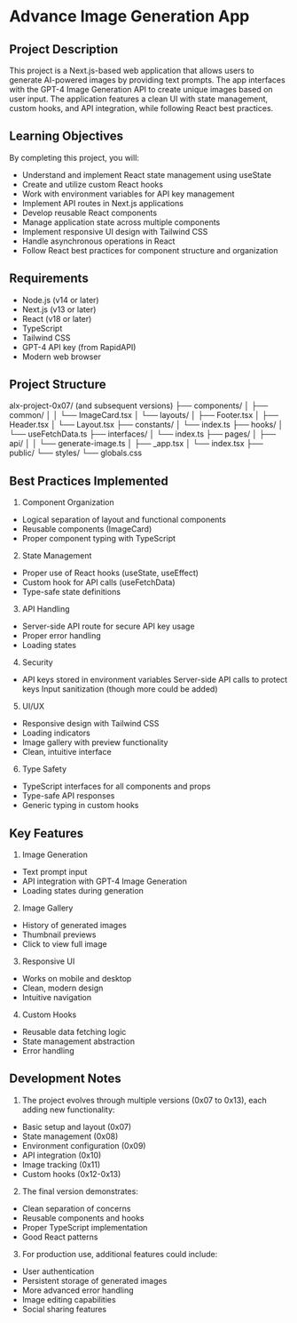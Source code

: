 # Advance Image Generation App

## Project Description
This project is a Next.js-based web application that allows users to generate AI-powered images by providing text prompts. The app interfaces with the GPT-4 Image Generation API to create unique images based on user input. The application features a clean UI with state management, custom hooks, and API integration, while following React best practices.

## Learning Objectives
By completing this project, you will:

- Understand and implement React state management using useState
- Create and utilize custom React hooks
- Work with environment variables for API key management
- Implement API routes in Next.js applications
- Develop reusable React components
- Manage application state across multiple components
- Implement responsive UI design with Tailwind CSS
- Handle asynchronous operations in React
- Follow React best practices for component structure and organization

## Requirements
- Node.js (v14 or later)
- Next.js (v13 or later)
- React (v18 or later)
- TypeScript
- Tailwind CSS
- GPT-4 API key (from RapidAPI)
- Modern web browser

## Project Structure
alx-project-0x07/ (and subsequent versions)
├── components/
│   ├── common/
│   │   └── ImageCard.tsx
│   └── layouts/
│       ├── Footer.tsx
│       ├── Header.tsx
│       └── Layout.tsx
├── constants/
│   └── index.ts
├── hooks/
│   └── useFetchData.ts
├── interfaces/
│   └── index.ts
├── pages/
│   ├── api/
│   │   └── generate-image.ts
│   ├── _app.tsx
│   └── index.tsx
├── public/
└── styles/
    └── globals.css

## Best Practices Implemented
1. Component Organization

- Logical separation of layout and functional components
- Reusable components (ImageCard)
- Proper component typing with TypeScript

2. State Management

- Proper use of React hooks (useState, useEffect)
- Custom hook for API calls (useFetchData)
- Type-safe state definitions

3. API Handling

- Server-side API route for secure API key usage
- Proper error handling
- Loading states

4. Security

- API keys stored in environment variables
Server-side API calls to protect keys
Input sanitization (though more could be added)

5. UI/UX

- Responsive design with Tailwind CSS
- Loading indicators
- Image gallery with preview functionality
- Clean, intuitive interface

6. Type Safety

- TypeScript interfaces for all components and props
- Type-safe API responses
- Generic typing in custom hooks

## Key Features
1. Image Generation

- Text prompt input
- API integration with GPT-4 Image Generation
- Loading states during generation

2. Image Gallery

- History of generated images
- Thumbnail previews
- Click to view full image

3. Responsive UI

- Works on mobile and desktop
- Clean, modern design
- Intuitive navigation

4. Custom Hooks

- Reusable data fetching logic
- State management abstraction
- Error handling

## Development Notes
1. The project evolves through multiple versions (0x07 to 0x13), each adding new functionality:

- Basic setup and layout (0x07)
- State management (0x08)
- Environment configuration (0x09)
- API integration (0x10)
- Image tracking (0x11)
- Custom hooks (0x12-0x13)

2. The final version demonstrates:

- Clean separation of concerns
- Reusable components and hooks
- Proper TypeScript implementation
- Good React patterns

3. For production use, additional features could include:

- User authentication
- Persistent storage of generated images
- More advanced error handling
- Image editing capabilities
- Social sharing features